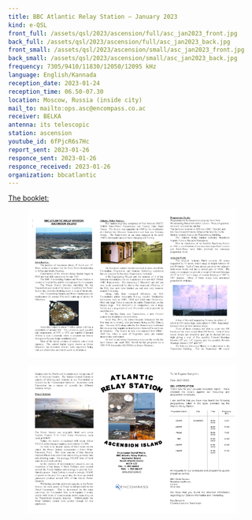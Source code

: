 ```yaml
---
title: BBC Atlantic Relay Station — January 2023
kind: e-QSL
front_full: /assets/qsl/2023/ascension/full/asc_jan2023_front.jpg
back_full: /assets/qsl/2023/ascension/full/asc_jan2023_back.jpg
front_small: /assets/qsl/2023/ascension/small/asc_jan2023_front.jpg
back_small: /assets/qsl/2023/ascension/small/asc_jan2023_back.jpg
frequency: 7305/9410/11830/12050/12095 kHz
language: English/Kannada
reception_date: 2023-01-24
reception_time: 06.50-07.30
location: Moscow, Russia (inside city)
mail_to: mailto:ops.asc@encompass.co.ac
receiver: BELKA
antenna: its telescopic
station: ascension
youtube_id: 6fPjcR6s7Hc
report_sent: 2023-01-26
responce_sent: 2023-01-26
responce_received: 2023-01-26
organization: bbcatlantic
---
```


<a href="/assets/qsl/2023/ascension/asc_jan2023_booklet.pdf">The booklet:</a>

<figure>
<a href="/assets/qsl/2023/ascension/full/asc_jan2023_original_page1.jpg">
<img src="/assets/qsl/2023/ascension/small/asc_jan2023_original_page1.jpg"/>
</a>
</figure>

<figure>
<a href="/assets/qsl/2023/ascension/full/asc_jan2023_original_page2.jpg">
<img src="/assets/qsl/2023/ascension/small/asc_jan2023_original_page2.jpg"/>
</a>
</figure>
